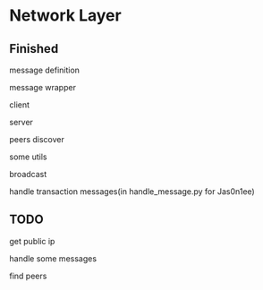 # Network Layer


## Finished
message definition

message wrapper

client

server

peers discover

some utils

broadcast

handle transaction messages(in handle_message.py for Jas0n1ee)


## TODO
get public ip

handle some messages

find peers

